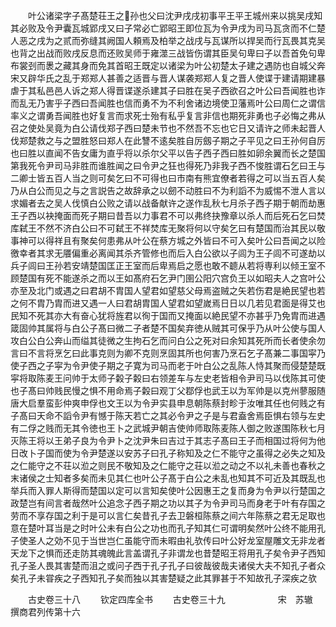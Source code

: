 <!-- { "loadSidebar": true } -->
　　叶公诸梁字子髙楚荘王之孙也父曰沈尹戌戌初事平王平王城州来以挑吴戌知其必败及令尹囊瓦城郢戌又曰子常必亡郢昭王即位瓦为令尹戌为司马瓦贪而不仁楚人恶之戌为之贰而弥缝其阙国人頼焉及柏举之战戌与瓦谋所以捍吴而行瓦畏其克吴也背之出战而败戌反息而还败吴师于雍澨三战皆伤谓其臣吴句卑曰子以吾首免句卑布裳刭而褁之藏其身而免其首昭王既定以诸梁为叶公初楚太子建之遇防也自城父奔宋又辟华氏之乱于郑郑人甚善之适晋与晋人谋袭郑郑人复之晋人使谍于建请期建暴虐于其私邑邑人诉之郑人得晋谍遂杀建其子曰胜在吴子西欲召之叶公曰吾闻胜也诈而乱无乃害乎子西曰吾闻胜也信而勇不为不利舍诸边境使卫藩焉叶公曰周仁之谓信率义之谓勇吾闻胜也好复言而求死士殆有私乎复言非信也期死非勇也子必悔之弗从召之使处吴竟为白公请伐郑子西曰楚未节也不然吾不忘也它日又请许之师未起晋人伐郑楚救之与之盟胜怒曰郑人在此讐不逺矣胜自厉劔子期之子平见之曰王孙何自厉也曰胜以直闻不告女庸为直乎将以杀尔父平以告子西子西曰胜如卵余翼而长之楚国第我死令尹司马非胜而谁胜闻之曰令尹之狂也得死乃非我子西不悛胜谓石乞曰王与二卿士皆五百人当之则可矣乞曰不可得也曰市南有熊宜僚者若得之可以当五百人矣乃从白公而见之与之言説告之故辞承之以劒不动胜曰不为利謟不为威惕不泄人言以求媚者去之吴人伐慎白公败之请以战备献许之遂作乱秋七月杀子西子期于朝而劫惠王子西以袂掩面而死子期曰昔吾以力事君不可以弗终抉豫章以杀人而后死石乞曰焚库弑王不然不济白公曰不可弑王不祥焚库无聚将何以守矣乞曰有楚国而治其民以敬事神可以得祥且有聚矣何患弗从叶公在蔡方城之外皆曰不可入矣叶公曰吾闻之以险徼幸者其求无餍偏重必离闻其杀齐管修也而后入白公欲以子闾为王子闾不可遂劫以兵子闾曰王孙若安靖楚国匡正王室而后卑焉启之愿也敢不聼从若将専利以倾王室不顾楚国有死不能遂杀之而以王如髙府石乞尹门圉公阳穴宫负王以如昭夫人之宫叶公亦至及北门或遇之曰君胡不胄国人望君如望慈父母焉盗贼之矢若伤君是絶民望也若之何不胄乃胄而进又遇一人曰君胡胄国人望君如望嵗焉日日以几若见君面是得艾也民知不死其亦大有奋心犹将旌君以徇于国而又掩面以絶民望不亦甚乎乃免胄而进遇箴固帅其属将与白公子髙曰微二子者楚不国矣弃徳从贼其可保乎乃从叶公使与国人攻白公白公奔山而缢其徒微之生拘石乞而问白公之死对曰余知其死所而长者使余勿言曰不言将烹乞曰此事克则为卿不克则烹固其所也何害乃烹石乞子髙兼二事国寜乃使子西之子寜为令尹使子期之子寛为司马而老于叶白公之乱陈人恃其聚而侵楚楚既寜将取陈麦王问帅于太师子糓子糓曰右领差车与左史老皆相令尹司马以伐陈其可使也子髙曰帅贱民慢之惧不用命焉子糓曰观丁父鄀俘也武王以为军帅是以克州蓼服随唐大启羣蛮彭仲爽申俘也文王以为令尹实县申息朝陈蔡封畛于汝唯其任也何贱之有子髙曰天命不謟令尹有憾于陈天若亡之其必令尹之子是与君盍舍焉臣惧右领与左史有二俘之贱而无其令徳也王卜之武城尹朝吉使帅师取陈麦陈人御之败遂围陈秋七月灭陈王将以王弟子良为令尹卜之沈尹朱曰吉过于其志子髙曰王子而相国过将何为他日改卜子国而使为令尹楚遂以安苏子曰孔子称知及之仁不能守之虽得之必失之知及之仁能守之不荘以涖之则民不敬知及之仁能守之荘以涖之动之不以礼未善也春秋之末诸侯之士知者多矣而未见其仁也叶公子髙于白公之未乱也知其不可近及其既乱也举兵而入罪人斯得而楚国以定可以言知矣使叶公因惠王之复而身为令尹以行楚国之政楚岂有间言者哉然叶公追念子西子期之功以其子为令尹司马而身老于叶有存国之劳而不享存国之利于是可以言仁矣昔孔子去卫磐桓陈蔡之间六年陈蔡之君无足取也意在楚叶耳当是之时叶公未有白公之功也而孔子知其仁可谓明矣然叶公终不能用孔子使圣人之効不见于当世岂仁虽能守而未暇由礼欤传曰叶公好龙室屋雕文无非龙者天龙下之惧而还走防其魂魄此言盖谓孔子非谓龙也昔楚昭王将用孔子矣令尹子西知孔子圣人畏其害楚而沮之或问子西于孔子孔子曰彼哉彼哉夫诸侯大夫不知孔子者众矣孔子未甞疾之子西知孔子矣而独以其害楚疑之此其罪甚于不知故孔子深疾之欤













　　古史卷三十八
　　钦定四库全书
　　古史卷三十九　　　　　　宋　苏辙　撰商君列传第十六
